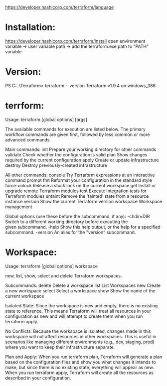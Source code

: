 https://developer.hashicorp.com/terraform/language



# Installation:
https://developer.hashicorp.com/terraform/install
open environment variable -> user variable path -> add the terraform.exe path to "PATH" variable


# Version:
PS C:\..\Terraform> terraform --version
Terraform v1.9.4
on windows_386

# terrform:
Usage: terraform [global options] <subcommand> [args]

The available commands for execution are listed below.
The primary workflow commands are given first, followed by
less common or more advanced commands.

Main commands:
  init          Prepare your working directory for other commands
  validate      Check whether the configuration is valid
  plan          Show changes required by the current configuration
  apply         Create or update infrastructure    
  destroy       Destroy previously-created infrastructure

All other commands:
  console       Try Terraform expressions at an interactive command prompt
  fmt           Reformat your configuration in the standard style
  force-unlock  Release a stuck lock on the current workspace
  get           Install or upgrade remote Terraform modules
  test          Execute integration tests for Terraform modules
  untaint       Remove the 'tainted' state from a resource instance
  version       Show the current Terraform version
  workspace     Workspace management

Global options (use these before the subcommand, if any):
  -chdir=DIR    Switch to a different working directory before executing the        
                given subcommand.
  -help         Show this help output, or the help for a specified subcommand.        -version      An alias for the "version" subcommand.


# Workspace:
Usage: terraform [global options] workspace

  new, list, show, select and delete Terraform workspaces.

Subcommands:
    delete    Delete a workspace
    list      List Workspaces
    new       Create a new workspace
    select    Select a workspace
    show      Show the name of the current workspace

Isolated State: Since the workspace is new and empty, there is no existing state to reference. This means Terraform will treat all resources in your configuration as new and will attempt to create them when you run terraform apply.

No Conflicts: Because the workspace is isolated, changes made in this workspace will not affect resources in other workspaces. This is useful in scenarios like managing different environments (e.g., dev, staging, prod) where you want to keep their infrastructure separate.

Plan and Apply: When you run terraform plan, Terraform will generate a plan based on the configuration files and show you what changes it intends to make, but since there is no existing state, everything will appear as new. When you run terraform apply, Terraform will create all the resources as described in your configuration.